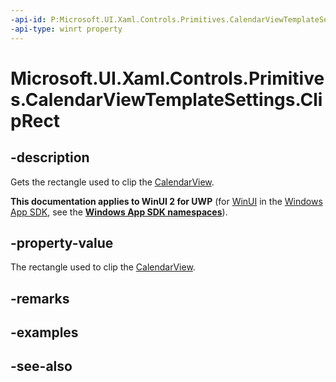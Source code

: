 ```yaml
---
-api-id: P:Microsoft.UI.Xaml.Controls.Primitives.CalendarViewTemplateSettings.ClipRect
-api-type: winrt property
---
```


<!-- Property syntax
public Windows.Foundation.Rect ClipRect { get; }
-->

# Microsoft.UI.Xaml.Controls.Primitives.CalendarViewTemplateSettings.ClipRect

## -description
Gets the rectangle used to clip the [CalendarView](../microsoft.ui.xaml.controls/calendarview.md).

**This documentation applies to WinUI 2 for UWP** (for [WinUI](/windows/apps/winui/winui3/) in the [Windows App SDK](/windows/apps/windows-app-sdk/), see the **[Windows App SDK namespaces](/windows/windows-app-sdk/api/winrt/)**).

## -property-value
The rectangle used to clip the [CalendarView](../microsoft.ui.xaml.controls/calendarview.md).

## -remarks

## -examples

## -see-also
